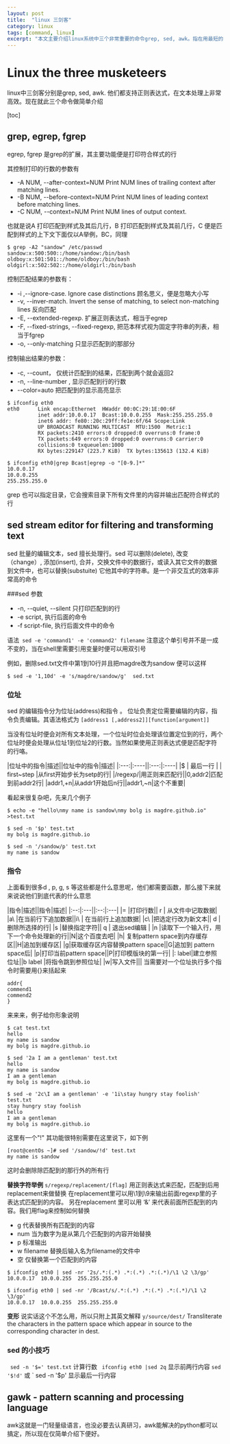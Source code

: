 ```yaml
---
layout: post
title:  "linux 三剑客"
category: linux
tags: [command, linux]
excerpt: "本文主要介绍linux系统中三个非常重要的命令grep, sed, awk。指在用最短的内容，抓住 此三个命令的主要用法及功能"
---
```





# Linux the three musketeers
linux中三剑客分别是grep, sed, awk. 他们都支持正则表达式，在文本处理上非常高效。现在就此三个命令做简单介绍

[toc]

## grep, egrep, fgrep
egrep, fgrep 是grep的扩展，其主要功能便是打印符合样式的行

其控制打印的行数的参数有
- -A NUM, --after-context=NUM	Print NUM lines of trailing context after matching lines.
- -B NUM, --before-context=NUM	Print NUM lines of leading context before matching lines.
- -C NUM, --context=NUM	Print NUM lines of output context.

也就是说A 打印匹配到样式及其后几行，B 打印匹配到样式及其前几行，C 便是匹配到样式的上下文下面仅以A举例，BC，同理

```
$ grep -A2 "sandow" /etc/passwd
sandow:x:500:500::/home/sandow:/bin/bash
oldboy:x:501:501::/home/oldboy:/bin/bash
oldgirl:x:502:502::/home/oldgirl:/bin/bash
```

控制匹配结果的参数有：
- -i ,--ignore-case.  Ignore case distinctions 顾名思义，便是忽略大小写
- -v, --inver-match.  Invert the sense of matching, to select non-matching lines 反向匹配
- -E, --extended-regexp. 扩展正则表达式，相当于egrep
-  -F, --fixed-strings, --fixed-regexp, 把范本样式视为固定字符串的列表，相当于fgrep
- -o, --only-matching 只显示匹配到的那部分

控制输出结果的参数：
- -c, --count， 仅统计匹配到的结果，匹配到两个就会返回2
- -n, --line-number ,  显示匹配到行的行数
-  --color=auto 把匹配到的显示高亮显示

```
$ ifconfig eth0
eth0      Link encap:Ethernet  HWaddr 00:0C:29:1E:00:6F  
          inet addr:10.0.0.17  Bcast:10.0.0.255  Mask:255.255.255.0
          inet6 addr: fe80::20c:29ff:fe1e:6f/64 Scope:Link
          UP BROADCAST RUNNING MULTICAST  MTU:1500  Metric:1
          RX packets:2410 errors:0 dropped:0 overruns:0 frame:0
          TX packets:649 errors:0 dropped:0 overruns:0 carrier:0
          collisions:0 txqueuelen:1000 
          RX bytes:229147 (223.7 KiB)  TX bytes:135613 (132.4 KiB)

$ ifconfig eth0|grep Bcast|egrep -o "[0-9.]*"
10.0.0.17
10.0.0.255
255.255.255.0
```

grep 也可以指定目录，它会搜索目录下所有文件里的内容并输出匹配符合样式的行

## sed stream editor for filtering and transforming text
sed 批量的编辑文本，sed 擅长处理行。sed 可以删除(delete), 改变（change）, 添加(insert), 合并，交换文件中的数据行，或读入其它文件的数据到文件中，也可以替换(substuite) 它他其中的字符串。是一个非交互式的效率非常高的命令

###sed 参数

- -n, --quiet, --silent 只打印匹配到的行
- -e script, 执行后面的命令
- -f script-file, 执行后面文件中的命令

语法` sed -e 'command1' -e 'command2' filename` 注意这个单引号并不是一成不变的，当在shell里需要引用变量时便可以用双引号

例如，删除sed.txt文件中第1到10行并且把magdre改为sandow 便可以这样
```
$ sed -e '1,10d' -e 's/magdre/sandow/g'  sed.txt
```


### 位址
sed 的编辑指令分为位址(address)和指令 。 位址负责定位需要编辑的内容，指令负责编辑。其语法格式为 `[address1 [,address2]][function[argument]]`

当没有位址时便会对所有文本处理，一个位址时位会处理该位置定位到的行，两个位址时便会处理从位址1到位址2的行数。当然如果使用正则表达式便是匹配字符的行咯。

|位址中的指令|描述||位址中的指令|描述|
|:---:|:----||:---:|:----|
|$ | 最后一行 | | first~step |从first开始步长为setp的行|
|/regexp/|用正则来匹配行||0,addr2|匹配到前addr2行|
|addr1,+n|从addr1开始后n行||addr1,~n|这个不重要|

看起来很复杂吧，先来几个例子
```
$ echo -e "hello\nmy name is sandow\nmy bolg is magdre.github.io"  >test.txt

$ sed -n '$p' test.txt
my bolg is magdre.github.io

$ sed -n '/sandow/p' test.txt 
my name is sandow
```

### 指令
上面看到很多d , p, g, s 等这些都是什么意思呢，他们都需要函数，那么接下来就来说说他们到底代表的什么意思

|指令|描述||指令|描述|
|:--:|:---||:--:|:---|
|=   |打印行数|| r  | 从文件中记取数据|
|a\ |在当前行下追加数据||i\ | 在当前行上追加数据|
|c\ |把选定行改为新文本|| d  |删除所选择的行|
|s  |替换指定字符||   q | 退出sed编辑 |
|n |读取下一个输入行，用下一个命令处理新的行||N|这个百度去吧|
|h| 复制pattern space到内存缓存区||H|追加到缓存区|
|g|获取缓存区内容替换pattern space||G|追加到 pattern space后|
|p|打印当前pattern space||P|打印模版块的第一行|
|: label|建立参照位址||b label |将指令跳到参照位址|
|w|写入文件|||
当需要对一个位址执行多个指令时需要用{}来括起来
```
addr{
commend1
commend2
}
```
来来来，例子给你形象说明
```
$ cat test.txt
hello
my name is sandow
my bolg is magdre.github.io

$ sed '2a I am a gentleman' test.txt
hello
my name is sandow
I am a gentleman
my bolg is magdre.github.io

$ sed -e '2c\I am a gentleman' -e '1i\stay hungry stay foolish' test.txt
stay hungry stay foolish
hello
I am a gentleman
my bolg is magdre.github.io

```
这里有一个"!" 其功能很特别需要在这里说下，如下例
```
[root@centOs ~]# sed '/sandow/!d' test.txt 
my name is sandow
```
这时会删除除匹配到的那行外的所有行


**替换字符举例**
 `s/regexp/replacement/[flag]`  用正则表达式来匹配，匹配到后用replacement来做替换 在replacement里可以用\1到\9来输出前面regexp里的子表达式匹配到的内容。 另在replacement 里可以用 ‘&’ 来代表前面所匹配到的内容。我们用flag来控制如何替换
 - g 代表替换所有匹配到的内容
 - num 当为数字为是从第几个匹配到的内容开始替换
 - p  标准输出
 - w filename 替换后输入名为filename的文件中
 - 空 仅替换第一个匹配到的内容
```
$ ifconfig eth0 | sed -nr '2s/.*:(.*) .*:(.*) .*:(.*)/\1 \2 \3/gp'
10.0.0.17  10.0.0.255  255.255.255.0

$ ifconfig eth0 | sed -nr '/Bcast/s/.*:(.*) .*:(.*) .*:(.*)/\1 \2 \3/gp'
10.0.0.17  10.0.0.255  255.255.255.0

```
**变形**
说实话这个不怎么用，所以只附上其英文解释
`y/source/dest/`   Transliterate  the  characters  in  the  pattern space  which appear in source to the corresponding  character  in dest.

### sed 的小技巧
` sed -n '$=' test.txt`    计算行数
` ifconfig eth0 |sed 2q` 显示前两行内容
` sed '$!d' ` 或 ` sed -n '$p'  显示最后一行内容



## gawk - pattern scanning and processing language
awk这就是一门轻量级语言，也没必要去认真研习，awk能解决的python都可以搞定，所以现在仅简单介绍下便好。

